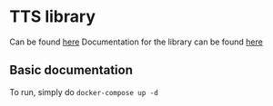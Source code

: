 # TTS library
Can be found [here](https://github.com/coqui-ai/TTS)
Documentation for the library can be found [here](https://tts.readthedocs.io/en/latest/)

## Basic documentation
To run, simply do `docker-compose up -d`

